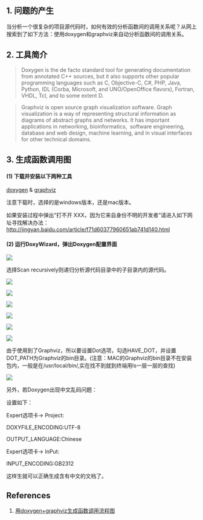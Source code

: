 ## 1. 问题的产生

当分析一个很复杂的项目源代码时，如何有效的分析函数间的调用关系呢？从网上搜索到了如下方法：使用doxygen和graphviz来自动分析函数间的调用关系。

## 2. 工具简介

> Doxygen is the de facto standard tool for generating documentation from annotated C++ sources, but it also supports other popular programming languages such as C, Objective-C, C#, PHP, Java, Python, IDL (Corba, Microsoft, and UNO/OpenOffice flavors), Fortran, VHDL, Tcl, and to some extent D.

> Graphviz is open source graph visualization software. Graph visualization is a way of representing structural information as diagrams of abstract graphs and networks. It has important applications in networking, bioinformatics,  software engineering, database and web design, machine learning, and in visual interfaces for other technical domains.

## 3. 生成函数调用图

#### (1) 下载并安装以下两种工具

[doxygen](http://www.stack.nl/~dimitri/doxygen/index.html) & [graphviz](http://www.graphviz.org/)

注意下载时，选择的是windows版本，还是mac版本。

如果安装过程中弹出“打不开 XXX，因为它来自身份不明的开发者”请进入如下网址寻找解决办法：
http://jingyan.baidu.com/article/f71d60377960651ab741d140.html

#### (2) 运行DoxyWizard，弹出Doxygen配置界面

![](img/doxygen-graphviz-Manual-2/wizard_project.png?raw=true)

选择Scan recursively则递归分析源代码目录中的子目录内的源代码。

![](img/doxygen-graphviz-Manual-2/wizard_mode.png?raw=true)

![](img/doxygen-graphviz-Manual-2/wizard_output.png?raw=true)

![](img/doxygen-graphviz-Manual-2/wizard_diagrams.png?raw=true)

![](img/doxygen-graphviz-Manual-2/expert_build.png?raw=true)

![](img/doxygen-graphviz-Manual-2/expert_dot_1.png?raw=true)

![](img/doxygen-graphviz-Manual-2/expert_dot_2.png?raw=true)

由于使用到了Graphviz，所以要设置Dot选项，勾选HAVE_DOT，并设置DOT_PATH为Graphviz的bin目录。(注意：MAC的Graphviz的bin目录不在安装包内，一般是在/usr/local/bin/,实在找不到就到终端用ls一层一层的查找)

![](img/doxygen-graphviz-Manual-2/run.png?raw=true)

另外，若Doxygen出现中文乱码问题：

设置如下：

Expert选项卡-> Project:

DOXYFILE_ENCODING:UTF-8

OUTPUT_LANGUAGE:Chinese

Expert选项卡-> InPut:

INPUT_ENCODING:GB2312

这样生就可以正确生成含有中文的文档了。

## References
1. [用doxygen+graphviz生成函数调用流程图](http://www.jianshu.com/p/fe4b6b95dca5)

